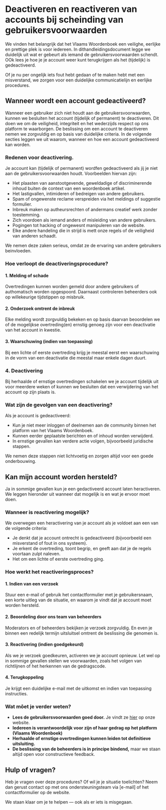 # Deactiveren en reactiveren van accounts bij scheinding van gebruikersvoorwaarden

We vinden het belangrijk dat het Vlaams Woordenboek een veilighe, eerlijke en prettige plek is voor iedereen. 
In dithandleidingsdocument legge we duidelijk uit wat er gebeurt als iemand de gebruikersvoorwaarden schendt.
OOk lees je hoe je je account weer kunt terugkrijgen als het (tijdelijk) is gedeactiveerd. 

Of je nu per ongelijk iets fout hebt gedaan of te maken hebt met een misverstand, we zorgen voor een duidelijke communicatielijn en eerlijke procedures. 

## Wanneer wordt een account gedeactiveerd? 

Wanneer een gebruiker zich niet houdt aan de gebruikersvoorwaarden, kunnen we besluiten het account (tijdelijk of permanent) te deactiveren. 
Dit doen we om de veiligheid, integriteit en het wederzijds respect op ons platform te waarborgen. 
De beslissing om een account te deactiveren nemen we zorgvuldig en op basis van duidelijke criteria. 
In de volgende secties leggen we uit waarom, wanneer en hoe een account gedeactiveerd kan worden.

### Redenen voor deactivering. 

Je account kan (tijdelijk of permanent) wordfen gedeactiveerd als jij je niet aan de gebruikersvoorwaarden houdt. 
Voorbeelden hiervan zijn: 

- Het plaasten van aanstootgevende, geweldadige of discriminerende inhoud buiten de context van een woordenboek artikel. 
- Het lastigvallen, intimideren of bedreigen van andere gebruikers. 
- Spam of ongewenste reclame verspreiden via het meldings of suggestie formulier. 
- Inbreuk maken op autheursrechten of andermans creatief werk zonder toestemming. 
- Zich voordoen als iemand anders of misleiding van andere gebruikers. 
- Pogingen tot hacking of ongewesnt manipuleren van de website. 
- Elke andere handeling die in strijd is mett onze regels of de veiligheid van anderen schaadt. 

We nemen deze zaken serieus, omdat ze de ervaring van andere gebruikers beinvloeden. 

### Hoe verloopt de deactiveringsprocedure? 

#### 1. Melding of schade 

Overtredingen kunnen worden gemeld door andere gebruikers of authomatisch worden opgespoord. Daarnaast controleren beheerders ook op willekeurige tijdstippen op misbruik. 

#### 2. Onderzoek omtrent de inbreuk 

Elke melding wordt zorgvuldig bekeken en op basis daarvan beoordelen we of de mogelijkse overtreding(en) ernstig genoeg zijn voor een deactivatie van het account in kwestie. 

#### 3. Waarschuwing (indien van toepassing)

Bij een lichte of eerste overtreding krijg je meestal eerst een waarschuwing in de vorm van een deactivatie die meestal maar enkele dagen duurt. 

### 4. Deactivering 

Bij herhaalde of ernstige overtredingen schakelen we je account tijdelijk uit voor meerdere weken of kunnen we besluiten dat een verwijdering van het account op zijn plaats is. 

### Wat zijn de gevolgen van een deactivering? 

Als je account is gedeactiveerd: 

- Kun je niet meer inloggen of deelnemen aan de community binnen het platform van het Vlaams Woordenboek. 
- Kunnen eerder geplaatste berichten en of inhoud worden verwijderd. 
- In ernstige gevallen kan verdere actie volgen, bijvoorbeeld juridische stappen. 

We nemen deze stappen niet lichtvoetig en zorgen altijd voor een goede onderbouwing. 

## Kan mijn account worden hersteld? 

Ja in sommige gevallen kun je een gedactiveerd account laten heractiveren. We leggen hieronder uit wanneer dat mogelijk is en wat je ervoor moet doen. 

### Wanneer is reactivering mogelijk? 

We overwegen een heractivering van je account als je voldoet aan een van de volgende criteria:

- Je denkt dat je account ontrecht is gedeactiveerd (bijvoorbeeld een misverstand of fout in ons systeem). 
- Je erkent de overtreding, toont begrip, en geeft aan dat je de regels voortaan zulpt naleven. 
- Het om een lichte of eerste overtreding ging. 

### Hoe werkt het reactiveringsproces? 

#### 1. Indien van een verzoek 

Stuur een e-mail of gebruik het contactformulier met je gebruikersnaam, een korte uitleg van de situatie, en waarom je vindt dat je account moet worden hersteld.

#### 2. Beoordeling door ons team van beheerders 

Moderators en of beheerders bekijken je verzoek zorgvuldig. En even je binnen een redelijk termijn uitsluitsel omtrent de beslissing die genomen is. 

#### 3. Reactivering (indien goedgekeurd)

Als we je verzoek goedkeuren, activeren we je account opnieuw. 
Let wel op in sommige gevallen stellen we voorwaarden, zoals het volgen van richtlijnen of het herkennen van de gedragscode. 

#### 4. Terugkoppeling 

Je krijgt een duidelijke e-mail met de uitkomst en indien van toepassing instructies. 

### Wat môet je verder weten? 

- **Lees de gebruikersvoorwaarden goed door.** Je vindt ze [hier]() op onze website. 
- **Iedereen is verantwoordelijk voor zijn of haar gedrag op het platform (Vlaams Woordenboek)**
- **Herhaalde of ernstige overtredingen kunnen leiden tot definitieve uitsluiting.**
- **De beslissing van de beheerders is in principe bindend,** maar we staan altijd open voor constructieve feedback.

## Hulp of vragen? 

Heb je vragen over deze procedures? Of wil je je situatie toelichten? Neem dan gerust contact op met ons ondersteuningsteam via [e-mail] of het contactformulier op de website.

We staan klaar om je te helpen — ook als er iets is misgegaan.